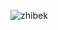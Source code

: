 ![zhibek](https://user-images.githubusercontent.com/102308733/217139898-26364606-e32d-4c8f-b959-d30531e4a261.jpg)
